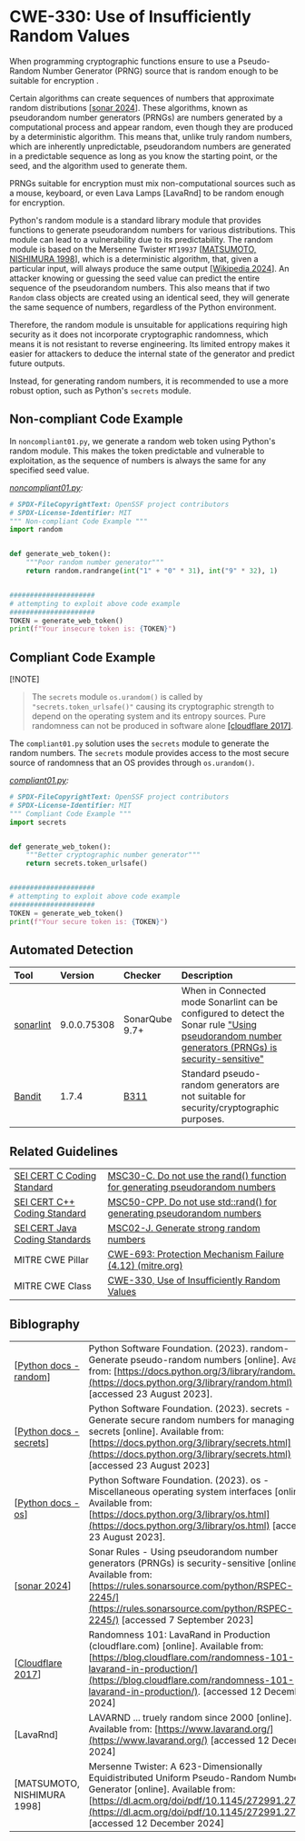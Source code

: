 # CWE-330: Use of Insufficiently Random Values

When programming cryptographic functions ensure to use a Pseudo-Random Number Generator (PRNG) source that is random enough to be suitable for encryption .

Certain algorithms can create sequences of numbers that approximate random distributions [[sonar 2024](https://rules.sonarsource.com/python/RSPEC-2245/)]. These algorithms, known as pseudorandom number generators (PRNGs) are numbers generated by a computational process and appear random, even though they are produced by a deterministic algorithm. This means that, unlike truly random numbers, which are inherently unpredictable, pseudorandom numbers are generated in a predictable sequence as long as you know the starting point, or the seed, and the algorithm used to generate them.

PRNGs suitable for encryption must mix non-computational sources such as a mouse, keyboard, or even  Lava Lamps [LavaRnd] to be random enough for encryption.

Python's random module is a standard library module that provides functions to generate pseudorandom numbers for various distributions. This module can lead to a vulnerability due to its predictability. The random module is based on the Mersenne Twister `MT19937`
[[MATSUMOTO, NISHIMURA 1998](https://dl.acm.org/doi/pdf/10.1145/272991.272995)], which is a deterministic algorithm, that, given a particular input, will always produce the same output [[Wikipedia 2024](https://en.wikipedia.org/wiki/Deterministic_algorithm)]. An attacker knowing or guessing the seed value can predict the entire sequence of the pseudorandom numbers. This also means that if two `Random` class objects are created using an identical seed, they will generate the same sequence of numbers, regardless of the Python environment.


Therefore, the random module is unsuitable for applications requiring high security as it does not incorporate cryptographic randomness, which means it is not resistant to reverse engineering. Its limited entropy makes it easier for attackers to deduce the internal state of the generator and predict future outputs.

Instead, for generating random numbers, it is recommended to use a more robust option, such as Python's `secrets` module.

## Non-compliant Code Example

In `noncompliant01.py`, we generate a random web token using Python's random module. This makes the token predictable and vulnerable to exploitation, as the sequence of numbers is always the same for any specified seed value.

*[noncompliant01.py](noncompliant01.py):*

```py
# SPDX-FileCopyrightText: OpenSSF project contributors
# SPDX-License-Identifier: MIT
""" Non-compliant Code Example """
import random


def generate_web_token():
    """Poor random number generator"""
    return random.randrange(int("1" + "0" * 31), int("9" * 32), 1)


#####################
# attempting to exploit above code example
#####################
TOKEN = generate_web_token()
print(f"Your insecure token is: {TOKEN}")

```

## Compliant Code Example

 [!NOTE]
> The `secrets` module `os.urandom()` is called by `"secrets.token_urlsafe()"` causing its cryptographic strength to depend on the operating system and its entropy sources.
Pure randomness can not be produced in software alone [[cloudflare 2017]](https://blog.cloudflare.com/randomness-101-lavarand-in-production/).

 The `compliant01.py` solution uses the `secrets` module to generate the random numbers. The `secrets` module provides access to the most secure source of randomness that an OS provides through `os.urandom()`.

*[compliant01.py](compliant01.py):*

```py
# SPDX-FileCopyrightText: OpenSSF project contributors
# SPDX-License-Identifier: MIT
""" Compliant Code Example """
import secrets


def generate_web_token():
    """Better cryptographic number generator"""
    return secrets.token_urlsafe()


#####################
# attempting to exploit above code example
#####################
TOKEN = generate_web_token()
print(f"Your secure token is: {TOKEN}")

```

## Automated Detection

|Tool|Version|Checker|Description|
|:----|:----|:----|:----|
|[sonarlint](https://www.sonarsource.com/products/sonarlint/)|9.0.0.75308|SonarQube 9.7+|When in Connected mode Sonarlint can be configured to detect the Sonar rule ["Using pseudorandom number generators (PRNGs) is security-sensitive"](https://rules.sonarsource.com/python/RSPEC-2245/)|
|[Bandit](https://bandit.readthedocs.io/en/latest/)|1.7.4|[B311](https://bandit.readthedocs.io/en/latest/blacklists/blacklist_calls.html?highlight=B311#b311-random)|Standard pseudo-random generators are not suitable for security/cryptographic purposes.|

## Related Guidelines

|||
|:---|:---|
|[SEI CERT C Coding Standard](https://wiki.sei.cmu.edu/confluence/display/c/SEI+CERT+C+Coding+Standard)|[MSC30-C. Do not use the rand() function for generating pseudorandom numbers](https://wiki.sei.cmu.edu/confluence/display/c/MSC30-C.+Do+not+use+the+rand%28%29+function+for+generating+pseudorandom+numbers)|
|[SEI CERT C++ Coding Standard](https://wiki.sei.cmu.edu/confluence/pages/viewpage.action?pageId=88046682)|[MSC50-CPP. Do not use std::rand() for generating pseudorandom numbers](https://wiki.sei.cmu.edu/confluence/display/cplusplus/MSC50-CPP.+Do+not+use+std%3A%3Arand%28%29+for+generating+pseudorandom+numbers)|
|[SEI CERT Java Coding Standards](https://wiki.sei.cmu.edu/confluence/display/seccode/SEI+CERT+Coding+Standards)| [MSC02-J. Generate strong random numbers](https://wiki.sei.cmu.edu/confluence/display/java/MSC02-J.+Generate+strong+random+numbers)|
|MITRE CWE Pillar| [CWE-693: Protection Mechanism Failure (4.12) (mitre.org)](https://cwe.mitre.org/data/definitions/693.html)|
|MITRE CWE Class|[CWE-330, Use of Insufficiently Random Values](http://cwe.mitre.org/data/definitions/330.html)|

## Biblography

|||
|:---|:---|
|[[Python docs - random](https://docs.python.org/3/library/random.html)]|Python Software Foundation. (2023). random- Generate pseudo-random numbers [online]. Available from: [https://docs.python.org/3/library/random.html](https://docs.python.org/3/library/random.html) [accessed 23 August 2023].|
|[[Python docs - secrets](https://docs.python.org/3/library/secrets.html)]|Python Software Foundation. (2023). secrets - Generate secure random numbers for managing secrets [online]. Available from: [https://docs.python.org/3/library/secrets.html](https://docs.python.org/3/library/secrets.html) [accessed 23 August 2023]|
|[[Python docs - os](https://docs.python.org/3/library/os.html)]|Python Software Foundation. (2023). os - Miscellaneous operating system interfaces [online]. Available from: [https://docs.python.org/3/library/os.html](https://docs.python.org/3/library/os.html) [accessed 23 August 2023].|
|[[sonar 2024](https://rules.sonarsource.com/python/RSPEC-2245/)]|Sonar Rules - Using pseudorandom number generators (PRNGs) is security-sensitive [online]. Available from: [https://rules.sonarsource.com/python/RSPEC-2245/](https://rules.sonarsource.com/python/RSPEC-2245/) [accessed 7 September 2023]|
|[[Cloudflare 2017](https://blog.cloudflare.com/)]| Randomness 101: LavaRand in Production (cloudflare.com) [online]. Available from:[https://blog.cloudflare.com/randomness-101-lavarand-in-production/](https://blog.cloudflare.com/randomness-101-lavarand-in-production/). [accessed 12 December 2024]|
|[LavaRnd]|LAVARND ... truely random since 2000 [online]. Available from: [https://www.lavarand.org/](https://www.lavarand.org/) [accessed 12 December 2024]|
|[MATSUMOTO, NISHIMURA 1998]|Mersenne Twister: A 623-Dimensionally Equidistributed Uniform Pseudo-Random Number Generator [online]. Available from: [https://dl.acm.org/doi/pdf/10.1145/272991.272995](https://dl.acm.org/doi/pdf/10.1145/272991.272995) [accessed 12 December 2024]|
